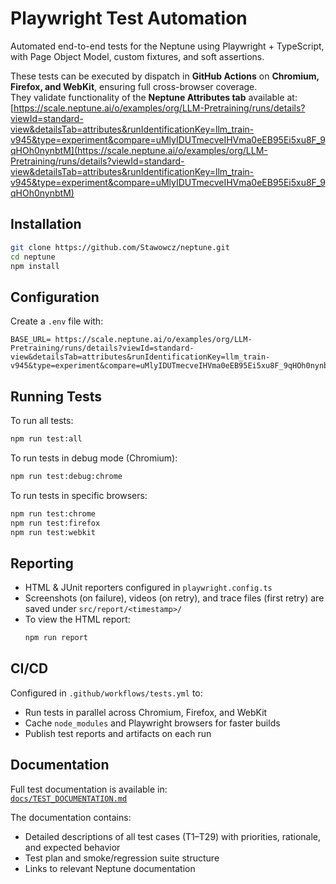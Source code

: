 # Playwright Test Automation

Automated end-to-end tests for the Neptune using Playwright + TypeScript, with Page Object Model, custom fixtures, and soft assertions.  

These tests can be executed by dispatch in **GitHub Actions** on **Chromium, Firefox, and WebKit**, ensuring full cross-browser coverage.  
They validate functionality of the **Neptune Attributes tab** available at:  
[https://scale.neptune.ai/o/examples/org/LLM-Pretraining/runs/details?viewId=standard-view&detailsTab=attributes&runIdentificationKey=llm_train-v945&type=experiment&compare=uMlyIDUTmecveIHVma0eEB95Ei5xu8F_9qHOh0nynbtM](https://scale.neptune.ai/o/examples/org/LLM-Pretraining/runs/details?viewId=standard-view&detailsTab=attributes&runIdentificationKey=llm_train-v945&type=experiment&compare=uMlyIDUTmecveIHVma0eEB95Ei5xu8F_9qHOh0nynbtM)

## Installation

```bash
git clone https://github.com/Stawowcz/neptune.git
cd neptune
npm install
```

## Configuration

Create a `.env` file with:

```env
BASE_URL= https://scale.neptune.ai/o/examples/org/LLM-Pretraining/runs/details?viewId=standard-view&detailsTab=attributes&runIdentificationKey=llm_train-v945&type=experiment&compare=uMlyIDUTmecveIHVma0eEB95Ei5xu8F_9qHOh0nynbtM
```

## Running Tests

To run all tests:

```bash
npm run test:all
```

To run tests in debug mode (Chromium):

```bash
npm run test:debug:chrome
```

To run tests in specific browsers:

```bash
npm run test:chrome
npm run test:firefox
npm run test:webkit
```

## Reporting

- HTML & JUnit reporters configured in `playwright.config.ts`
- Screenshots (on failure), videos (on retry), and trace files (first retry) are saved under `src/report/<timestamp>/`
- To view the HTML report:
  ```bash
  npm run report
  ```

## CI/CD

Configured in `.github/workflows/tests.yml` to:

- Run tests in parallel across Chromium, Firefox, and WebKit
- Cache `node_modules` and Playwright browsers for faster builds
- Publish test reports and artifacts on each run

## Documentation

Full test documentation is available in:  
[`docs/TEST_DOCUMENTATION.md`](docs/TEST_DOCUMENTATION.md)

The documentation contains:
- Detailed descriptions of all test cases (T1–T29) with priorities, rationale, and expected behavior  
- Test plan and smoke/regression suite structure  
- Links to relevant Neptune documentation


